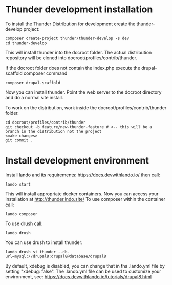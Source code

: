 # Thunder development installation
To install the Thunder Distribution for development create the thunder-develop project:

    composer create-project thunder/thunder-develop -s dev
    cd thunder-develop
    
This will install thunder into the docroot folder. The actual 
distribution repository will be cloned into docroot/profiles/contrib/thunder.

If the docroot folder does not contain the index.php execute the drupal-scaffold composer command

    composer drupal-scaffold
    
Now you can install thunder. Point the web server to the docroot directory and do a normal site install. 

To work on the distribution, work inside the docroot/profiles/contrib/thunder
folder. 

    cd docroot/profiles/contrib/thunder
    git checkout -b feature/new-thunder-feature # <-- this will be a branch in the distribution not the project
    <make changes>
    git commit .
    

# Install development environment
Install lando and its requirements: https://docs.devwithlando.io/
then call:

    lando start

This will install appropriate docker containers. Now you can access your installation at http://thunder.lndo.site/
To use composer within the container call:

    lando composer 

To use drush call:

    lando drush 
    
You can use drush to install thunder:

    lando drush si thunder --db-url=mysql://drupal8:drupal8@database/drupal8 
    
By default, xdebug is disabled, you can change that in tha .lando.yml file by setting "xdebug: false".
The .lando.yml file can be used to customize your environment, see: https://docs.devwithlando.io/tutorials/drupal8.html
